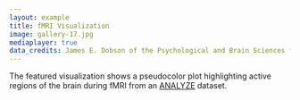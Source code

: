 ```yaml
---
layout: example
title: fMRI Visualization 
image: gallery-17.jpg
mediaplayer: true
data_credits: James E. Dobson of the Psychological and Brain Sciences faculty at Dartmouth College.
---
```

The featured visualization shows a pseudocolor plot highlighting active regions 
of the brain during fMRI from an [ANALYZE](https://analyzedirect.com) dataset.
